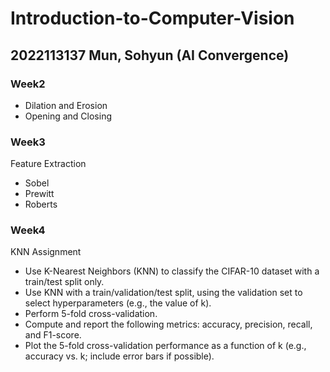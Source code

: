 # Introduction-to-Computer-Vision

## 2022113137 Mun, Sohyun (AI Convergence)

### Week2
- Dilation and Erosion
- Opening and Closing  

### Week3
Feature Extraction
- Sobel
- Prewitt
- Roberts

### Week4
KNN Assignment
- Use K-Nearest Neighbors (KNN) to classify the CIFAR-10 dataset with a train/test split only.
- Use KNN with a train/validation/test split, using the validation set to select hyperparameters (e.g., the value of k).
- Perform 5-fold cross-validation.
- Compute and report the following metrics: accuracy, precision, recall, and F1-score.
- Plot the 5-fold cross-validation performance as a function of k (e.g., accuracy vs. k; include error bars if possible).  
